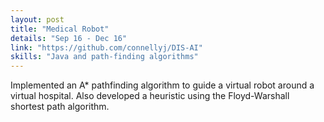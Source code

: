 ```yaml
---
layout: post
title: "Medical Robot"
details: "Sep 16 - Dec 16"
link: "https://github.com/connellyj/DIS-AI"
skills: "Java and path-finding algorithms"
---
```


Implemented an A* pathfinding algorithm to guide a virtual robot around a virtual hospital. Also developed a heuristic using
the Floyd-Warshall shortest path algorithm.


